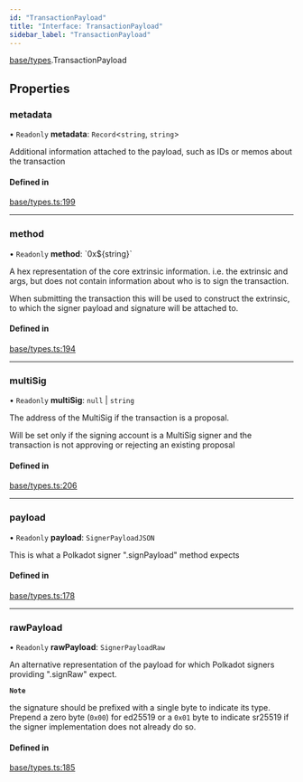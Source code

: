 ```yaml
---
id: "TransactionPayload"
title: "Interface: TransactionPayload"
sidebar_label: "TransactionPayload"
---
```


[base/types](../../../../modules/Base/Types/Types.md).TransactionPayload

## Properties

### metadata

• `Readonly` **metadata**: `Record`\<`string`, `string`\>

Additional information attached to the payload, such as IDs or memos about the transaction

#### Defined in

[base/types.ts:199](https://github.com/PolymeshAssociation/polymesh-sdk/blob/978e4ded6/src/base/types.ts#L199)

___

### method

• `Readonly` **method**: \`0x$\{string}\`

A hex representation of the core extrinsic information. i.e. the extrinsic and args, but does not contain information about who is to sign the transaction.

When submitting the transaction this will be used to construct the extrinsic, to which
the signer payload and signature will be attached to.

#### Defined in

[base/types.ts:194](https://github.com/PolymeshAssociation/polymesh-sdk/blob/978e4ded6/src/base/types.ts#L194)

___

### multiSig

• `Readonly` **multiSig**: ``null`` \| `string`

The address of the MultiSig if the transaction is a proposal.

Will be set only if the signing account is a MultiSig signer and the transaction is not approving or rejecting an existing proposal

#### Defined in

[base/types.ts:206](https://github.com/PolymeshAssociation/polymesh-sdk/blob/978e4ded6/src/base/types.ts#L206)

___

### payload

• `Readonly` **payload**: `SignerPayloadJSON`

This is what a Polkadot signer ".signPayload" method expects

#### Defined in

[base/types.ts:178](https://github.com/PolymeshAssociation/polymesh-sdk/blob/978e4ded6/src/base/types.ts#L178)

___

### rawPayload

• `Readonly` **rawPayload**: `SignerPayloadRaw`

An alternative representation of the payload for which Polkadot signers providing ".signRaw" expect.

**`Note`**

the signature should be prefixed with a single byte to indicate its type. Prepend a zero byte (`0x00`) for ed25519 or a `0x01` byte to indicate sr25519 if the signer implementation does not already do so.

#### Defined in

[base/types.ts:185](https://github.com/PolymeshAssociation/polymesh-sdk/blob/978e4ded6/src/base/types.ts#L185)
